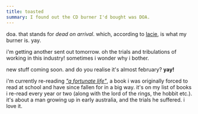 ```yaml
---
title: toasted
summary: I found out the CD burner I'd bought was DOA.
---
```


doa. that stands for *dead on arrival*. which, according to [lacie](http://www.lacie.com/), is what my burner is. yay.

i'm getting another sent out tomorrow. oh the trials and tribulations of working in this industry! sometimes i wonder why i bother.

new stuff coming soon. and do you realise it's almost february? **yay!**

i'm currently re-reading [*"a fortunate life"*](http://www.bookworm.com.au/p100809.htm), a book i was originally forced to read at school and have since fallen for in a big way. it's on my list of books i re-read every year or two (along with the lord of the rings, the hobbit etc.). it's about a man growing up in early australia, and the trials he suffered. i love it.